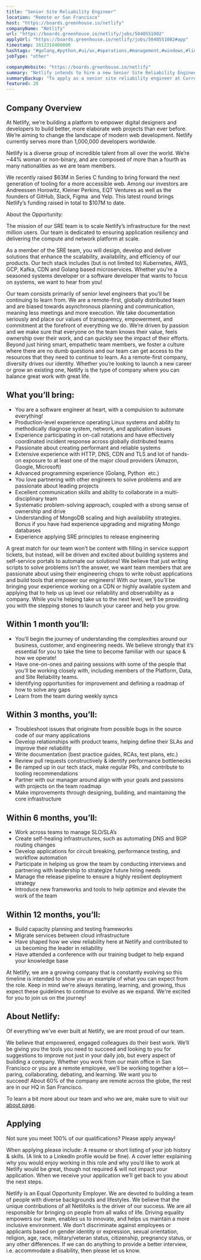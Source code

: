 ```yaml
---
title: "Senior Site Reliability Engineer"
location: "Remote or San Francisco"
host: "https://boards.greenhouse.io/netlify"
companyName: "Netlify"
url: "https://boards.greenhouse.io/netlify/jobs/5040551002"
applyUrl: "https://boards.greenhouse.io/netlify/jobs/5040551002#app"
timestamp: 1612310400000
hashtags: "#golang,#python,#ui/ux,#operations,#management,#windows,#linux,#kubernetes,#aws,#googlecloud"
jobType: "other"

companyWebsite: "https://boards.greenhouse.io/netlify"
summary: "Netlify intends to hire a new Senior Site Reliability Engineer. If you have extensive experience with HTTP, DNS, CDN and TLS and lot of hands-on exposure to at least one of the major cloud providers, consider applying."
summaryBackup: "To apply as a senior site reliability engineer at Current Job Openings at Netlify, you preferably need to have some knowledge of: #golang, #ui/ux, #python."
featured: 20
---
```


## Company Overview

At Netlify, we’re building a platform to empower digital designers and developers to build better, more elaborate web projects than ever before. We’re aiming to change the landscape of modern web development. Netlify currently serves more than 1,000,000 developers worldwide.

Netlify is a diverse group of incredible talent from all over the world. We’re ~44% woman or non-binary, and are composed of more than a fourth as many nationalities as we are team members.

We recently raised $63M in Series C funding to bring forward the next generation of tooling for a more accessible web. Among our investors are Andreessen Horowitz, Kleiner Perkins, EQT Ventures as well as the founders of GitHub, Slack, Figma  and Yelp. This latest round brings Netlify’s funding raised in total to $107M to date.

About the Opportunity:

The mission of our SRE team is to scale Netlify’s infrastructure for the next million users. Our team is dedicated to ensuring application resiliency and delivering the compute and network platform at scale. 

As a member of the SRE team, you will design, develop and deliver solutions that enhance the scalability, availability, and efficiency of our products. Our tech stack includes (but is not limited to) Kubernetes, AWS, GCP, Kafka, CDN and Golang based microservices. Whether you're a seasoned systems developer or a software developer that wants to focus on systems, we want to hear from you!

Our team consists primarily of senior level engineers that you’ll be continuing to learn from. We are a remote-first, globally distributed team and are biased towards asynchronous planning and communication, meaning less meetings and more execution. We take documentation seriously and place our values of transparency, empowerment, and commitment at the forefront of everything we do. We’re driven by passion and we make sure that everyone on the team knows their value, feels ownership over their work, and can quickly see the impact of their efforts. Beyond just hiring smart, empathetic team members, we foster a culture where there are no dumb questions and our team can get access to the resources that they need to continue to learn. As a remote-first company, diversity drives our identity. Whether you’re looking to launch a new career or grow an existing one, Netlify is the type of company where you can balance great work with great life.

## What you’ll bring: 

*   You are a software engineer at heart, with a compulsion to automate everything! 
*   Production-level experience operating Linux systems and ability to methodically diagnose system, network, and application issues
*   Experience participating in on-call rotations and have effectively coordinated incident response across globally distributed teams 
*   Passionate about creating performant and reliable systems
*   Extensive experience with HTTP, DNS, CDN and TLS and lot of hands-on exposure to at least one of the major cloud providers (Amazon, Google, Microsoft)
*   Advanced programming experience (Golang, Python  etc.)
*   You love partnering with other engineers to solve problems and are passionate about leading projects 
*   Excellent communication skills and ability to collaborate in a multi-disciplinary team 
*   Systematic problem-solving approach, coupled with a strong sense of ownership and drive
*   Understanding of MongoDB scaling and high availability strategies. Bonus if you have had experience upgrading and migrating Mongo databases
*   Experience applying SRE principles to release engineering 

A great match for our team won’t be content with filling in service support tickets, but instead, will be driven and excited about building systems and self-service portals to automate our solutions! We believe that just writing scripts to solve problems isn’t the answer, we want team members that are passionate about using their engineering chops to write robust applications and build tools that empower our engineers! With our team, you’ll be bringing your experience working on a CDN or highly available system and applying that to help us up level our reliability and observability as a company. While you’re helping take us to the next level, we’ll be providing you with the stepping stones to launch your career and help you grow. 

## Within 1 month you’ll: 

*   You’ll begin the journey of understanding the complexities around our business, customer, and engineering needs. We believe strongly that it’s essential for you to take the time to become familiar with our space & how we operate! 
*   Have one-on-ones and pairing sessions with some of the people that you’ll be working closely with, including members of the Platform, Data, and Site Reliability teams. 
*   Identifying opportunities for improvement and defining a roadmap of how to solve any gaps 
*   Learn from the team during weekly syncs 

## Within 3 months, you’ll: 

*   Troubleshoot issues that originate from possible bugs in the source code of our many applications
*   Develop relationships with product teams, helping define their SLAs and improve their reliability
*   Write documentation (best practice guides, RCAs, test plans, etc.)
*   Review pull requests constructively & identify performance bottlenecks
*   Be ramped up in our tech stack, make regular PRs, and contribute to tooling recommendations
*   Partner with our manager around align with your goals and passions with projects on the team roadmap
*   Make improvements through designing, building, and maintaining the core infrastructure

## Within 6 months, you’ll: 

*   Work across teams to manage SLO/SLA’s
*   Create self-healing infrastructures, such as automating DNS and BGP routing changes
*   Develop applications for circuit breaking, performance testing, and workflow automation
*   Participate in helping us grow the team by conducting interviews and partnering with leadership to strategize future hiring needs 
*   Manage the release pipeline to ensure a highly resilient deployment strategy
*   Introduce new frameworks and tools to help optimize and elevate the work of the team

## Within 12 months, you’ll:

*   Build capacity planning and testing frameworks
*   Migrate services between cloud infrastructure
*   Have shaped how we view reliability here at Netlify and contributed to us becoming the leader in reliability 
*   Have attended a conference with our training budget to help expand your knowledge base

At Netlify, we are a growing company that is constantly evolving so this timeline is intended to show you an example of what you can expect from the role. Keep in mind we're always iterating, learning, and growing, thus expect these guidelines to continue to evolve as we expand. We're excited for you to join us on the journey!

## About Netlify: 

Of everything we've ever built at Netlify, we are most proud of our team.

We believe that empowered, engaged colleagues do their best work. We’ll be giving you the tools you need to succeed and looking to you for suggestions to improve not just in your daily job, but every aspect of building a company. Whether you work from our main office in San Francisco or you are a remote employee, we’ll be working together a lot—paring, collaborating, debating, and learning. We want you to succeed! About 60% of the company are remote across the globe, the rest are in our HQ in San Francisco.

To learn a bit more about our team and who we are, make sure to visit our [about page](http://netlify.com/about).

## Applying

Not sure you meet 100% of our qualifications? Please apply anyway!

When applying please include: A resume or short listing of your job history & skills. (A link to a LinkedIn profile would be fine). A cover letter explaining why you would enjoy working in this role and why you’d like to work at Netlify would be great, though not required & will not impact your application. When we receive your application we’ll get back to you about the next steps.

Netlify is an Equal Opportunity Employer. We are devoted to building a team of people with diverse backgrounds and lifestyles. We believe that the unique contributions of all Netlifolks is the driver of our success. We are all responsible for bringing on people from all walks of life. Driving equality empowers our team, enables us to innovate, and helps us maintain a more inclusive environment. We don’t discriminate against employees or applicants based on gender identity or expression, sexual orientation, religion, age, race, military/veteran status, citizenship, pregnancy status, or any other differences. If we can do anything to provide a better interview, i.e. accommodate a disability, then please let us know.
